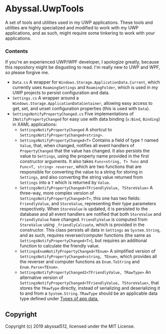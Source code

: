 # Abyssal.UwpTools
A set of tools and utilities used in my UWP applications. These tools and utilities are highly specialized and modified to work with my UWP applications, and as such, might require some tinkering to work with your applications.

### Contents
If you're an experienced UWP/WPF developer, I apologize greatly, because this repository might be disgusting to read. I'm really new to UWP and WPF, so please forgive me.
- `Data.cs` A wrapper for `Windows.Storage.ApplicationData.Current`, which currently uses `RoamingSettings` and `RoamingFolder`, which is used in my UWP projects to persist configuration and data.
- `Settings.cs` A wrapper around a `Windows.Storage.ApplicationDataContainer`, allowing easy access to get, set, and unset configuration properties (this is used with `Data`).
- `SettingsNotifyPropertyChanged.cs` Five implementations of `INotifyPropertyChanged` for easy use with data binding (`x:Bind`, `Binding`) in XAML applications:
  - `SettingsNotifyPropertyChanged` A shortcut to `SettingsNotifyPropertyChanged<string>`.
  - `SettingsNotifyPropertyChanged<T>` Contains a field of type `T` named `Value`, that, when changed, notifies all event handlers of `PropertyChanged` that the value has changed. It also persists the value to `Settings`, using the property name provided in the first constructor arguments. It also takes `Func<string, T> func` and `Func<T, string> reverser`, which are two functions that are responsible for converting the value to a string for storing in `Settings`, and also converting the string value returned from `Settings` into a `T` which is returned by `Value`.
  - `SettingsNotifyPropertyChanged<TFriendlyValue, TStoreValue>` A three-way, more complex version of `SettingsNotifyPropertyChanged<T>`, this one has two fields: `FriendlyValue`, and `StoreValue`, representing their type parameters respectively. When `StoreValue` is updated, it is persisted to the database and all event handlers are notified that both `StoreValue` and `FriendlyValue` have changed. `FriendlyValue` is computed from `StoreValue` using `_friendlyCalcuate`, which is provided in the constructor. This class persists all data in `Settings` as `System.String`, and as such, requires reverser/computer functions (the same as `SettingsNotifyPropertyChanged<T>`), but requires an additional function to calculate the friendly value.
  - `SettingsEnumNotifyPropertyChanged<TEnum>` A simplified version of `SettingsNotifyPropertyChanged<string, TEnum>`, which provides all the reverser and computer functions as `Enum.ToString` and `Enum.Parse<TEnum>`.
  - `SettingsNotifyPropertyChanged2<TFriendlyValue, TRawType>` An alternative version of `SettingsNotifyPropertyChanged<TFriendlyValue, TStoreValue>`, that stores the `TRawType` directly, instead of serializing and deserializing it to and from a `System.String`. `TRawType` should be an applicable data type defined under [Types of app data.](https://docs.microsoft.com/en-us/windows/uwp/design/app-settings/store-and-retrieve-app-data#types-of-app-data)
  

## Copyright
Copyright (c) 2019 abyssal512, licensed under the MIT License.
